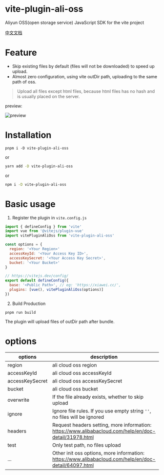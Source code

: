 vite-plugin-ali-oss
=======

Aliyun OSS(open storage service) JavaScript SDK for the vite project

[中文文档](https://github.com/xiaweiss/vite-plugin-ali-oss/blob/master/README_CN.md)

# Feature

- Skip existing files by default (files will not be downloaded) to speed up upload.
- Almost zero configuration, using vite outDir path, uploading to the same path of oss.
> Upload all files except html files, because html files has no hash and is usually placed on the server.

preview:

![preview](https://raw.githubusercontent.com/xiaweiss/vite-plugin-ali-oss/master/example/preview.png)

# Installation

```
pnpm i -D vite-plugin-ali-oss
```

or

```bash
yarn add -D vite-plugin-ali-oss
```

or

```bash
npm i -D vite-plugin-ali-oss
```

# Basic usage

1. Register the plugin in `vite.config.js`

```javascript
import { defineConfig } from 'vite'
import vue from '@vitejs/plugin-vue'
import vitePluginAliOss from 'vite-plugin-ali-oss'

const options = {
  region: '<Your Region>'
  accessKeyId: '<Your Access Key ID>',
  accessKeySecret: '<Your Access Key Secret>',
  bucket: '<Your Bucket>'
}

// https://vitejs.dev/config/
export default defineConfig({
  base: '<Public Path>', // eg: 'https://xiawei.cc/',
  plugins: [vue(), vitePluginAliOss(options)]
})
```

2. Build Production

```
pnpm run build
```

The plugin will upload files of outDir path after bundle.

# options

| options         | description                                                               | type    | default       |
|-----------------|---------------------------------------------------------------------------|---------|---------------|
| region          | ali cloud oss region                                                      | string  |               |
| accessKeyId     | ali cloud oss accessKeyId                                                 | string  |               |
| accessKeySecret | ali cloud oss accessKeySecret                                             | string  |               |
| bucket          | ali cloud oss bucket                                                      | string  |               |
| overwrite       | If the file already exists, whether to skip upload                        | boolean | false         |
| ignore          | Ignore file rules. If you use empty string `''`, no files will be ignored | string  | `'**/*.html'` |
| headers         | Request headers setting, more information: https://www.alibabacloud.com/help/en/doc-detail/31978.html | object | {} |
| test            | Only test path, no files upload                                           | boolean | false         |
| ...             | Other init oss options, more information: https://www.alibabacloud.com/help/en/doc-detail/64097.html | any | |





